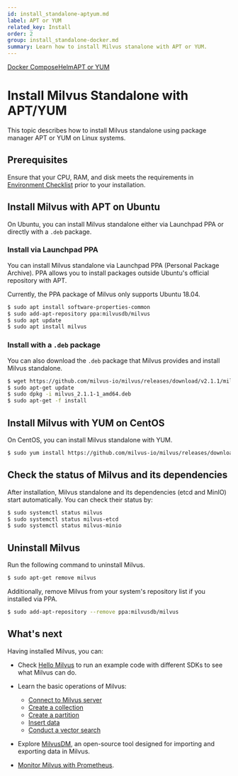 ```yaml
---
id: install_standalone-aptyum.md
label: APT or YUM
related_key: Install
order: 2
group: install_standalone-docker.md
summary: Learn how to install Milvus stanalone with APT or YUM.
---
```


<div class="tab-wrapper"><a href="install_standalone-docker.md" class=''>Docker Compose</a><a href="install_standalone-helm.md" class=''>Helm</a><a href="install_standalone-aptyum.md" class='active '>APT or YUM</a></div>

# Install Milvus Standalone with APT/YUM

This topic describes how to install Milvus standalone using package manager APT or YUM on Linux systems.

## Prerequisites

Ensure that your CPU, RAM, and disk meets the requirements in [Environment Checklist](prerequisite-docker.md) prior to your installation.

## Install Milvus with APT on Ubuntu

On Ubuntu, you can install Milvus standalone either via Launchpad PPA or directly with a `.deb` package.

### Install via Launchpad PPA

You can install Milvus standalone via Launchpad PPA (Personal Package Archive). PPA allows you to install packages outside Ubuntu's official repository with APT.

<div class="alert note">
Currently, the PPA package of Milvus only supports Ubuntu 18.04.
</div>

```bash
$ sudo apt install software-properties-common
$ sudo add-apt-repository ppa:milvusdb/milvus
$ sudo apt update
$ sudo apt install milvus
```

### Install with a `.deb` package

You can also download the `.deb` package that Milvus provides and install Milvus standalone.

```bash
$ wget https://github.com/milvus-io/milvus/releases/download/v2.1.1/milvus_2.1.1-1_amd64.deb
$ sudo apt-get update
$ sudo dpkg -i milvus_2.1.1-1_amd64.deb
$ sudo apt-get -f install
```

## Install Milvus with YUM on CentOS

On CentOS, you can install Milvus standalone with YUM.

```bash
$ sudo yum install https://github.com/milvus-io/milvus/releases/download/v2.1.1/milvus-2.1.1-1.el7.x86_64.rpm
```

## Check the status of Milvus and its dependencies

After installation, Milvus standalone and its dependencies (etcd and MinIO) start automatically. You can check their status by:

```bash
$ sudo systemctl status milvus
$ sudo systemctl status milvus-etcd
$ sudo systemctl status milvus-minio
```

## Uninstall Milvus

Run the following command to uninstall Milvus.

```bash
$ sudo apt-get remove milvus
```

Additionally, remove Milvus from your system's repository list if you installed via PPA.

```bash
$ sudo add-apt-repository --remove ppa:milvusdb/milvus
````

## What's next

Having installed Milvus, you can:

- Check [Hello Milvus](example_code.md) to run an example code with different SDKs to see what Milvus can do.

- Learn the basic operations of Milvus:
  - [Connect to Milvus server](manage_connection.md)
  - [Create a collection](create_collection.md)
  - [Create a partition](create_partition.md)
  - [Insert data](insert_data.md)
  - [Conduct a vector search](search.md)

- Explore [MilvusDM](migrate_overview.md), an open-source tool designed for importing and exporting data in Milvus.
- [Monitor Milvus with Prometheus](monitor.md).

